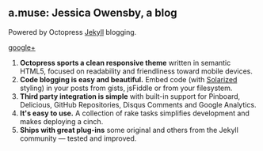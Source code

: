 ## a.muse: Jessica Owensby, a blog 

Powered by Octopress [Jekyll](https://github.com/mojombo/jekyll) blogging.

[google+](http://google.com/+JessicaOwensby)

1. **Octopress sports a clean responsive theme** written in semantic HTML5, focused on readability and friendliness toward mobile devices.
2. **Code blogging is easy and beautiful.** Embed code (with [Solarized](http://ethanschoonover.com/solarized) styling) in your posts from gists, jsFiddle or from your filesystem.
3. **Third party integration is simple** with built-in support for Pinboard, Delicious, GitHub Repositories, Disqus Comments and Google Analytics.
4. **It's easy to use.** A collection of rake tasks simplifies development and makes deploying a cinch.
5. **Ships with great plug-ins** some original and others from the Jekyll community &mdash; tested and improved.
